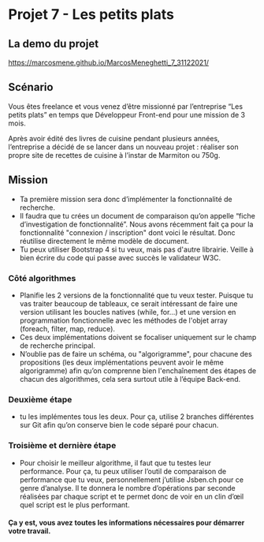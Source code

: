 # Projet 7 - Les petits plats

## La demo du projet

https://marcosmene.github.io/MarcosMeneghetti_7_31122021/

## Scénario

Vous êtes freelance et vous venez d’être missionné par l’entreprise “Les petits plats” en temps que Développeur Front-end pour une mission de 3 mois.

Après avoir édité des livres de cuisine pendant plusieurs années, l’entreprise a décidé de se lancer dans un nouveau projet : réaliser son propre site de recettes de cuisine à l’instar de Marmiton ou 750g.

## Mission

- Ta première mission sera donc d’implémenter la fonctionnalité de recherche.
- Il faudra que tu crées un document de comparaison qu’on appelle “fiche d’investigation de fonctionnalité”. Nous avons récemment fait ça pour la fonctionnalité "connexion / inscription" dont voici le résultat. Donc réutilise directement le même modèle de document.
- Tu peux utiliser Bootstrap 4 si tu veux, mais pas d'autre librairie. Veille à bien écrire du code qui passe avec succès le validateur W3C.

### Côté algorithmes

- Planifie les 2 versions de la fonctionnalité que tu veux tester. Puisque tu vas traiter beaucoup de tableaux, ce serait intéressant de faire une version utilisant les boucles natives (while, for...) et une version en programmation fonctionnelle avec les méthodes de l'objet array (foreach, filter, map, reduce).
- Ces deux implémentations doivent se focaliser uniquement sur le champ de recherche principal.
- N’oublie pas de faire un schéma, ou "algorigramme", pour chacune des propositions (les deux implémentations peuvent avoir le même algorigramme) afin qu’on comprenne bien l'enchaînement des étapes de chacun des algorithmes, cela sera surtout utile à l’équipe Back-end.

### Deuxième étape

- tu les implémentes tous les deux. Pour ça, utilise 2 branches différentes sur Git afin qu’on conserve bien le code séparé pour chacun.

### Troisième et dernière étape

- Pour choisir le meilleur algorithme, il faut que tu testes leur performance. Pour ça, tu peux utiliser l’outil de comparaison de performance que tu veux, personnellement j’utilise Jsben.ch pour ce genre d’analyse. Il te donnera le nombre d’opérations par seconde réalisées par chaque script et te permet donc de voir en un clin d’œil quel script est le plus performant.

#### Ça y est, vous avez toutes les informations nécessaires pour démarrer votre travail.

